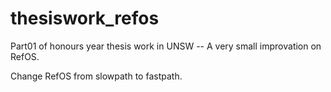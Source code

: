 # thesiswork_refos 

Part01 of honours year thesis work in UNSW -- A very small improvation on RefOS. 

Change RefOS from slowpath to fastpath. 

